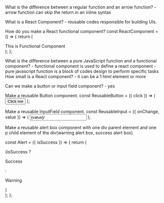 What is the difference between a regular function and an arrow function?
    - arrow function can skip the return in an inline syntax

What is a React Component?
    - reusable codes responsible for building UIs.

How do you make a React functional component?
    const ReactComponent = () => {
        return (
            <div>
                This is Functional Component
            </div>
        );
    };

What is the difference between a pure JavaScript function and a functional component?
    - functional component is used to define a react component 
    - pure javascript function is a block of codes design to perform specific tasks
How small is a React component?
    - it can be a 1 html element or more
    
Can we make a button or input field component?
    - yes

Make a reusable Button component.
    const ReusableButton = ({ click }) => (
        <button onClick={click}>Click me</button>
    );


Make a reusable InputField component.
    const ReusableInput = ({ onChange, value }) => (
        <input type="text" onChange={onChange} name="input" value={value}/>
    );

Make a reusable alert box component with one div parent element and one p child element of the div(warning alert box, success alert box).

const Alert = ({ isSuccess }) => {
    return (
        <div>
            {isSuccess 
            ? <p>Success</p>
            : <p>Warning</p>
            }   
        </div>
    );
};

